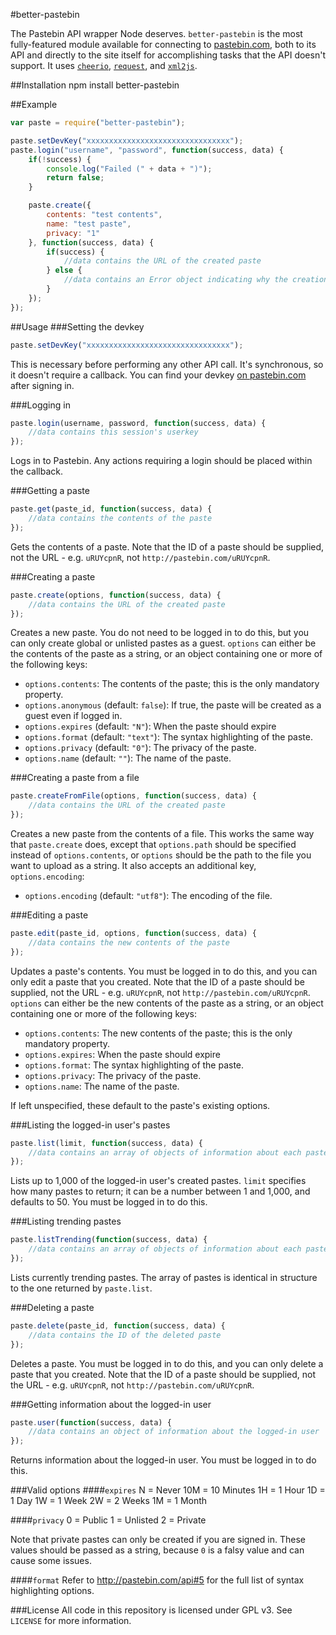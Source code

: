 #better-pastebin

The Pastebin API wrapper Node deserves. `better-pastebin` is the most fully-featured module available for connecting to [pastebin.com](http://pastebin.com), both to its API and directly to the site itself for accomplishing tasks that the API doesn't support. It uses [`cheerio`](https://github.com/cheeriojs/cheerio), [`request`](https://github.com/request/request), and [`xml2js`](https://github.com/Leonidas-from-XIV/node-xml2js).

##Installation
    npm install better-pastebin

##Example
```javascript
var paste = require("better-pastebin");

paste.setDevKey("xxxxxxxxxxxxxxxxxxxxxxxxxxxxxxxx");
paste.login("username", "password", function(success, data) {
    if(!success) {
        console.log("Failed (" + data + ")");
        return false;
    }

    paste.create({
        contents: "test contents",
        name: "test paste",
        privacy: "1"
    }, function(success, data) {
        if(success) {
            //data contains the URL of the created paste
        } else {
            //data contains an Error object indicating why the creation failed
        }
    });
});
```

##Usage
###Setting the devkey
```javascript
paste.setDevKey("xxxxxxxxxxxxxxxxxxxxxxxxxxxxxxxx");
```

This is necessary before performing any other API call. It's synchronous, so it doesn't require a callback. You can find your devkey [on pastebin.com](http://pastebin.com/api) after signing in.

###Logging in
```javascript
paste.login(username, password, function(success, data) {
    //data contains this session's userkey
});
```

Logs in to Pastebin. Any actions requiring a login should be placed within the callback.

###Getting a paste
```javascript
paste.get(paste_id, function(success, data) {
    //data contains the contents of the paste 
});
```

Gets the contents of a paste. Note that the ID of a paste should be supplied, not the URL - e.g. `uRUYcpnR`, not `http://pastebin.com/uRUYcpnR`.

###Creating a paste
```javascript
paste.create(options, function(success, data) {
    //data contains the URL of the created paste
});
```

Creates a new paste. You do not need to be logged in to do this, but you can only create global or unlisted pastes as a guest. `options` can either be the contents of the paste as a string, or an object containing one or more of the following keys:

* `options.contents`: The contents of the paste; this is the only mandatory property.
* `options.anonymous` (default: `false`): If true, the paste will be created as a guest even if logged in.
* `options.expires` (default: `"N"`): When the paste should expire 
* `options.format` (default: `"text"`): The syntax highlighting of the paste.
* `options.privacy` (default: `"0"`): The privacy of the paste.
* `options.name` (default: `""`): The name of the paste.

###Creating a paste from a file
```javascript
paste.createFromFile(options, function(success, data) {
    //data contains the URL of the created paste
});
```

Creates a new paste from the contents of a file. This works the same way that `paste.create` does, except that `options.path` should be specified instead of `options.contents`, or `options` should be the path to the file you want to upload as a string. It also accepts an additional key, `options.encoding`:

* `options.encoding` (default: `"utf8"`): The encoding of the file.

###Editing a paste
```javascript
paste.edit(paste_id, options, function(success, data) {
    //data contains the new contents of the paste
});
```

Updates a paste's contents. You must be logged in to do this, and you can only edit a paste that you created. Note that the ID of a paste should be supplied, not the URL - e.g. `uRUYcpnR`, not `http://pastebin.com/uRUYcpnR`. `options` can either be the new contents of the paste as a string, or an object containing one or more of the following keys:

* `options.contents`: The new contents of the paste; this is the only mandatory property.
* `options.expires`: When the paste should expire 
* `options.format`: The syntax highlighting of the paste.
* `options.privacy`: The privacy of the paste.
* `options.name`: The name of the paste.

If left unspecified, these default to the paste's existing options.

###Listing the logged-in user's pastes
```javascript
paste.list(limit, function(success, data) {
    //data contains an array of objects of information about each paste
});
```

Lists up to 1,000 of the logged-in user's created pastes. `limit` specifies how many pastes to return; it can be a number between 1 and 1,000, and defaults to 50. You must be logged in to do this.

###Listing trending pastes
```javascript
paste.listTrending(function(success, data) {
    //data contains an array of objects of information about each paste
});
```

Lists currently trending pastes. The array of pastes is identical in structure to the one returned by `paste.list`.

###Deleting a paste
```javascript
paste.delete(paste_id, function(success, data) {
    //data contains the ID of the deleted paste
});
```

Deletes a paste. You must be logged in to do this, and you can only delete a paste that you created. Note that the ID of a paste should be supplied, not the URL - e.g. `uRUYcpnR`, not `http://pastebin.com/uRUYcpnR`.

###Getting information about the logged-in user
```javascript
paste.user(function(success, data) {
    //data contains an object of information about the logged-in user
});
```

Returns information about the logged-in user. You must be logged in to do this.

###Valid options
####`expires`
    N = Never
    10M = 10 Minutes
    1H = 1 Hour
    1D = 1 Day
    1W = 1 Week
    2W = 2 Weeks
    1M = 1 Month

####`privacy`
    0 = Public
    1 = Unlisted
    2 = Private

Note that private pastes can only be created if you are signed in. These values should be passed as a string, because `0` is a falsy value and can cause some issues.

####`format`
Refer to http://pastebin.com/api#5 for the full list of syntax highlighting options.

###License
All code in this repository is licensed under GPL v3. See `LICENSE` for more information.